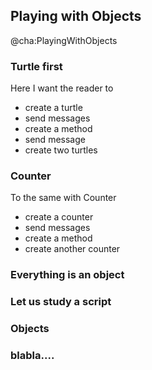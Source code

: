## Playing with Objects@cha:PlayingWithObjects### Turtle firstHere I want the reader to - create a turtle- send messages- create a method- send message- create two turtles### CounterTo the same with Counter- create a counter- send messages- create a method- create another counter### Everything is an object ### Let us study a script### Objects### blabla....